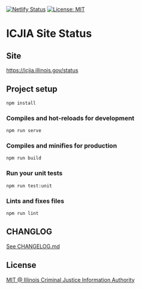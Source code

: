 [![Netlify Status](https://api.netlify.com/api/v1/badges/ec8416ef-1c8e-495c-a2d6-500f1a03af36/deploy-status)](https://app.netlify.com/sites/icjia-status/deploys) [![License: MIT](https://img.shields.io/badge/License-MIT-yellow.svg)](https://opensource.org/licenses/MIT)

# ICJIA Site Status

## Site

https://icjia.illinois.gov/status

## Project setup
```
npm install
```

### Compiles and hot-reloads for development
```
npm run serve
```

### Compiles and minifies for production
```
npm run build
```

### Run your unit tests
```
npm run test:unit
```

### Lints and fixes files
```
npm run lint
```

## CHANGLOG

[See CHANGELOG.md](https://github.com/ICJIA/icjia-status/blob/master/CHANGELOG.md)

## License

[MIT @ Illinois Criminal Justice Information Authority](https://github.com/ICJIA/icjia-status/blob/master/LICENSE)
